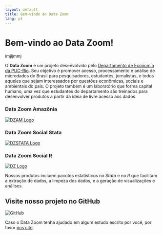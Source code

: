 ```yaml
---
layout: default
title: Bem-vindo ao Data Zoom
lang: pt
---
```


# Bem-vindo ao Data Zoom!

imjijmmj

O **Data Zoom** é um projeto desenvolvido pelo [Departamento de Economia da PUC-Rio](http://www.econ.puc-rio.br/). Seu objetivo é promover acesso, processamento e análise de microdados do Brasil para pesquisadores, estudantes, jornalistas, e todos aqueles que sejam interessados por questões econômicas, sociais e ambientais do país. O projeto também é um laboratório que forma capital humano, uma vez que estudantes do departamento são treinados para desenvolver produtos a partir da ideia de livre acesso aos dados.

<div class="logo-container">
    <div>
        <h3>Data Zoom Amazônia</h3>
        <a href="{{ site.baseurl }}/{{ page.lang }}/dz_amazonia.html">
            <img src="{{ site.baseurl }}/assets/img/hex_dzam.png" alt="DZAM Logo">
        </a>
    </div>
    <div>
        <h3>Data Zoom Social Stata</h3>
        <a href="{{ site.baseurl }}/{{ page.lang }}/dz_stata.html">
            <img src="{{ site.baseurl }}/assets/img/hex_dzstata.png" alt="DZSTATA Logo">
        </a>
    </div>
    <div>
        <h3>Data Zoom Social R</h3>
        <a href="{{ site.baseurl }}/{{ page.lang }}/dz_r.html">
            <img src="{{ site.baseurl }}/assets/img/hex_dz_outline.png" alt="DZ Logo">
        </a>
    </div>
</div>

Nossos produtos incluem pacotes estatísticos no *Stata* e no *R* que facilitam a extração de dados, a limpeza dos dados, e a geração de visualizações e análises.

<div class="logo-container-small" style="position: relative;">
    <h2> Visite nosso projeto no GitHub </h2>
    <img src="{{ site.baseurl }}/assets/img/github-mark.png" alt="GitHub">
    <a href="https://github.com/datazoompuc" style="position: absolute; top: 0; left: 0; width: 100%; height: 100%; z-index: 1;" target="_blank"></a>
</div>

Caso o Data Zoom tenha ajudado em algum estudo escrito por você, por favor <a href="{{ site.baseurl }}/{{ page.lang }}/citacao.html"> nos cite</a>.
